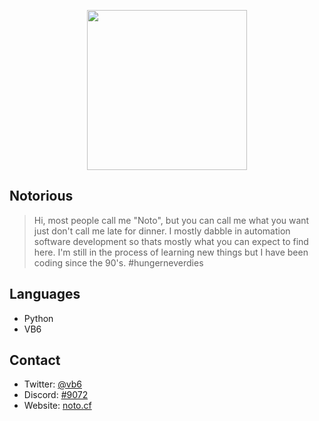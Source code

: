 
<p align="center"><img align="center" width="256px" src="https://avatars0.githubusercontent.com/u/69278774?s=460&u=8276635d63c98298c255867d4bfd49072c3a7a41&v=4"/></p>

<h2>Notorious</h2>

> Hi, most people call me "Noto", but you can call me what you want just don't call me late for dinner. I mostly dabble in automation software development so thats mostly what you can expect to find here. I'm still in the process of learning new things but I have been coding since the 90's. #hungerneverdies

<h2>Languages</h2>

* Python
* VB6

<h2>Contact</h2>

* Twitter: <a href="https://twitter.com/vb6">@vb6</a>
* Discord: <a href="https://discord.com/users/428277811732545546">󠇰󠇰#9072</a>
* Website: <a href="https://noto.cf">󠇰󠇰noto.cf</a>
